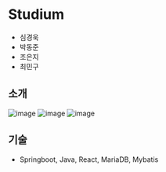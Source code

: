 # Studium
- 심경욱
- 박동준
- 조은지
- 최민구

## 소개
![image](https://user-images.githubusercontent.com/60119368/153762148-1af60bc1-7594-4432-bc4d-3c01456dc975.png)
![image](https://user-images.githubusercontent.com/60119368/153762156-561c09bb-a408-4671-956d-e4763a6175e3.png)
![image](https://user-images.githubusercontent.com/60119368/153762161-ad09ef36-ea52-4a1e-8952-f97e387476da.png)

## 기술
* Springboot, Java, React, MariaDB, Mybatis

